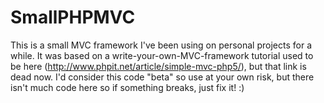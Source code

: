 SmallPHPMVC
=============

This is a small MVC framework I've been using on personal projects for a while. It 
was based on a write-your-own-MVC-framework tutorial used to be here 
(http://www.phpit.net/article/simple-mvc-php5/), but that link is dead now. I'd
consider this code "beta" so use at your own risk, but there isn't much code here so 
if something breaks, just fix it! :)

